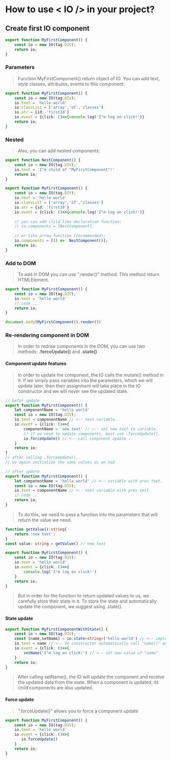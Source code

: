 # How to use < IO /> in your project?
## Create first IO component
```typescript
export function MyFirstComponent() {
    const io = new IO(tag.DIV);
    return io;
}
```
### Parameters

> Function  MyFirstComponent() return object of IO. You can add
> text, style classes, attributes, events to this component:

```typescript
export function MyFirstComponent() {
    const io = new IO(tag.DIV);
    io.text = 'hello world'
    io.classList = ['array','of','classes']
    io.atr = {id: 'firstId'}
    io.event = {click: ()=>{console.log('I"m log on click!')}
    return io;
}
```
### Nested

> Also, you can add nested components:

```typescript
export function NestComponent() {
    const io = new IO(tag.DIV);
    io.text = 'I"m child of "MyFirstComponent"!'
    return io;
}

export function MyFirstComponent() {
    const io = new IO(tag.DIV);
    io.text = 'hello world'
    io.classList = ['array','of','classes']
    io.atr = {id: 'firstId'}
    io.event = {click: ()=>{console.log('I"m log on click!')}
    
    // you can add clild like declaration function:
    // io.components = [NestComponent].
	
	// or like arrow function (recommended):
	io.components = [() =>  NestComponent()];
    return io;
}
```
### Add to DOM

> To add in DOM you can use ".render()" method. 
> This method return HTMLElement.

```typescript
export function MyFirstComponent() {
    const io = new IO(tag.DIV);
    io.text = 'hello world'
    // code ...
    return io;
}

document.body(MyFirstComponent().render())
```

### Re-rendering component in DOM

> In order to redraw components in the DOM, you can use two methods:
> **.forceUpdate()** and **.state()**

#### Component update features

> In order to update the component, the IO calls the mutate() method in
> it. If we simply pass variables into the parameters, which we will
> update later, then their assignment will take place in the IO
> constructor and we will never see the updated state.

```typescript
// befor update
export function MyFirstComponent() {
	let componentName = 'hello world'
    const io = new IO(tag.DIV);
    io.text = componentName // <-- text variable.
    io.event = {click: ()=>{
	    componentName = 'new text' // <-- set new text to variable.
	    // if we need to update components, must use .forceUpdate().
	    io.forceUpdate() // <-- call component update .
	}
    return io;
}
// after calling .forceUpdate(),
// we again initialize the same values as we had

// after update
export function MyFirstComponent() {
	let componentName = 'hello world' // <-- variable with prev text.
    const io = new IO(tag.DIV);
    io.text = componentName // <-- text variable with prev text.
    // code ...
    return io;
}
```

> To do this, we need to pass a function into the parameters that will return the value we need.  
```typescript
function getValue():string{
	return 'new text';
}
const value: string = getValue() // new text
```

```typescript
export function MyFirstComponent() {
    const io = new IO(tag.DIV);
    io.text = 'hello world'
    io.event = {click: ()=>{
	    console.log('I"m log on click!')
	}
    return io;
}
```
> But in order for the function to return updated values to us, we carefully store their state in it.
> To store the state and automatically update the component, we suggest using .state().
#### State update
```typescript
export function MyFirstComponentWithState() {
    const io = new IO(tag.DIV);
    const [name,setName] = io.state<string>('hello world') // <-- implement state()
    io.text = name // <-- IO constructor automatically call "name()" and get data from them.
    io.event = {click: ()=>{
	    setName('I"m log on click!') // <-- set new value of "name"
	}
    return io;
}
```
> After calling setName(), the IO will update the component and receive the updated data from the state.
> When a component is updated, its child components are also updated.

#### Force update
> ".forceUpdate()" allows you to force a component update
```typescript
export function MyFirstComponent() {
    const io = new IO(tag.DIV);
    io.text = 'hello world'
    io.event = {click: ()=>{
	   io.forceUpdate()
	}
    return io;
}
```